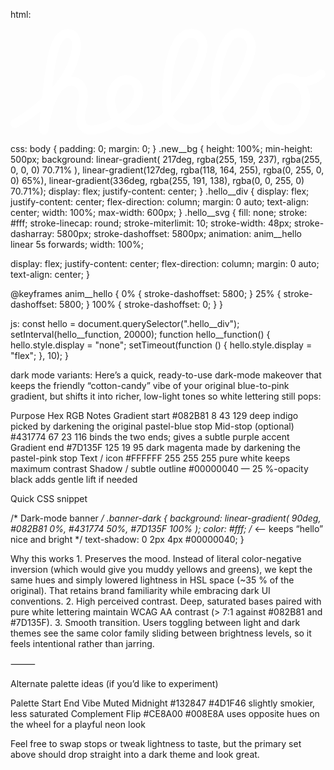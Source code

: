 html:
<div class="new__bg">
  <div class="hello__div">
    <svg class="hello__svg" viewBox="0 0 1230.94 414.57">
      <path d="M-293.58-104.62S-103.61-205.49-60-366.25c9.13-32.45,9-58.31,0-74-10.72-18.82-49.69-33.21-75.55,31.94-27.82,70.11-52.22,377.24-44.11,322.48s34-176.24,99.89-183.19c37.66-4,49.55,23.58,52.83,47.92a117.06,117.06,0,0,1-3,45.32c-7.17,27.28-20.47,97.67,33.51,96.86,66.93-1,131.91-53.89,159.55-84.49,31.1-36.17,31.1-70.64,19.27-90.25-16.74-29.92-69.47-33-92.79,16.73C62.78-179.86,98.7-93.8,159-81.63S302.7-99.55,393.3-269.92c29.86-58.16,52.85-114.71,46.14-150.08-7.44-39.21-59.74-54.5-92.87-8.7-47,65-61.78,266.62-34.74,308.53S416.62-58,481.52-130.31s133.2-188.56,146.54-256.23c14-71.15-56.94-94.64-88.4-47.32C500.53-375,467.58-229.49,503.3-127a73.73,73.73,0,0,0,23.43,33.67c25.49,20.23,55.1,16,77.46,6.32a111.25,111.25,0,0,0,30.44-19.87c37.73-34.23,29-36.71,64.58-127.53C724-284.3,785-298.63,821-259.13a71,71,0,0,1,13.69,22.56c17.68,46,6.81,80-6.81,107.89-12,24.62-34.56,42.72-61.45,47.91-23.06,4.45-48.37-.35-66.48-24.27a78.88,78.88,0,0,1-12.66-25.8c-14.75-51,4.14-88.76,11-101.41,6.18-11.39,37.26-69.61,103.42-42.24,55.71,23.05,100.66-23.31,100.66-23.31" transform="translate(311.08 476.02)" style="fill:none;stroke:#fff;stroke-linecap:round;stroke-miterlimit:10;stroke-width:35px" />
    </svg>
  </div>
</div>

css:
body {
  padding: 0;
  margin: 0;
}
.new__bg {
  height: 100%;
  min-height: 500px;
  background: linear-gradient(
      217deg,
      rgba(255, 159, 237),
      rgba(255, 0, 0, 0) 70.71%
    ),
    linear-gradient(127deg, rgba(118, 164, 255), rgba(0, 255, 0, 0) 65%),
    linear-gradient(336deg, rgba(255, 191, 138), rgba(0, 0, 255, 0) 70.71%);
  display: flex;
  justify-content: center;
}
.hello__div {
  display: flex;
  justify-content: center;
  flex-direction: column;
  margin: 0 auto;
  text-align: center;
  width: 100%;
  max-width: 600px;
}
.hello__svg {
  fill: none;
  stroke: #fff;
  stroke-linecap: round;
  stroke-miterlimit: 10;
  stroke-width: 48px;
  stroke-dasharray: 5800px;
  stroke-dashoffset: 5800px;
  animation: anim__hello linear 5s forwards;
  width: 100%;

  display: flex;
  justify-content: center;
  flex-direction: column;
  margin: 0 auto;
  text-align: center;
}

@keyframes anim__hello {
  0% {
    stroke-dashoffset: 5800;
  }
  25% {
    stroke-dashoffset: 5800;
  }
  100% {
    stroke-dashoffset: 0;
  }
}


js:
const hello = document.querySelector(".hello__div");
setInterval(hello__function, 20000);
function hello__function() {
  hello.style.display = "none";
  setTimeout(function () {
    hello.style.display = "flex";
  }, 10);
}




dark mode variants:
Here’s a quick, ready-to-use dark-mode makeover that keeps the friendly “cotton-candy” vibe of your original blue-to-pink gradient, but shifts it into richer, low-light tones so white lettering still pops:

Purpose	Hex	RGB	Notes
Gradient start	#082B81	8  43 129	deep indigo picked by darkening the original pastel-blue stop
Mid-stop (optional)	#431774	67 23 116	binds the two ends; gives a subtle purple accent
Gradient end	#7D135F	125 19 95	dark magenta made by darkening the pastel-pink stop
Text / icon	#FFFFFF	255 255 255	pure white keeps maximum contrast
Shadow / subtle outline	#00000040	—	25 %-opacity black adds gentle lift if needed

Quick CSS snippet

/* Dark-mode banner */
.banner-dark {
  background: linear-gradient(
    90deg,
    #082B81 0%,
    #431774 50%,
    #7D135F 100%
  );
  color: #fff;                 /* <— keeps “hello” nice and bright */
  text-shadow: 0 2px 4px #00000040;
}

Why this works
	1.	Preserves the mood. Instead of literal color-negative inversion (which would give you muddy yellows and greens), we kept the same hues and simply lowered lightness in HSL space (~35 % of the original). That retains brand familiarity while embracing dark UI conventions.
	2.	High perceived contrast. Deep, saturated bases paired with pure white lettering maintain WCAG AA contrast (> 7:1 against #082B81 and #7D135F).
	3.	Smooth transition. Users toggling between light and dark themes see the same color family sliding between brightness levels, so it feels intentional rather than jarring.

⸻

Alternate palette ideas (if you’d like to experiment)

Palette	Start	End	Vibe
Muted Midnight	#132847	#4D1F46	slightly smokier, less saturated
Complement Flip	#CE8A00	#008E8A	uses opposite hues on the wheel for a playful neon look

Feel free to swap stops or tweak lightness to taste, but the primary set above should drop straight into a dark theme and look great.